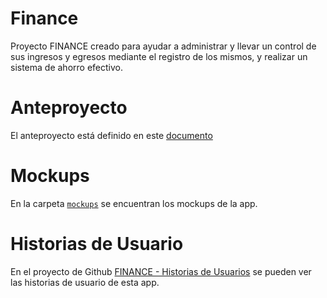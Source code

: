 # Finance

Proyecto FINANCE creado para ayudar a administrar y llevar un control de sus ingresos y egresos mediante el registro de los mismos, y realizar un sistema de ahorro efectivo.

# Anteproyecto

El anteproyecto está definido en este [documento](https://https://docs.google.com/document/d/13PYKeKRLKik7DSe0iDLbBcCLMzhomkcN)

# Mockups

En la carpeta [`mockups`](/mockups/) se encuentran los mockups de la app.

# Historias de Usuario

En el proyecto de Github [FINANCE - Historias de Usuarios](https://github.com/users/ppereyra8/projects/1/views/1)
se pueden ver las historias de usuario de esta app.
